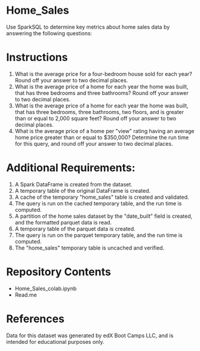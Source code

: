 # Home_Sales
Use SparkSQL to determine key metrics about home sales data by answering the following questions:

# Instructions
1. What is the average price for a four-bedroom house sold for each year? Round off your answer to two decimal places.
2. What is the average price of a home for each year the home was built, that has three bedrooms and three bathrooms? Round off your answer to two decimal places.
3. What is the average price of a home for each year the home was built, that has three bedrooms, three bathrooms, two floors, and is greater than or equal to 2,000 square feet? Round off your answer to two decimal places.
4. What is the average price of a home per "view" rating having an average home price greater than or equal to $350,000? Determine the run time for this query, and round off your answer to two decimal places.

# Additional Requirements:
1. A Spark DataFrame is created from the dataset.
2. A temporary table of the original DataFrame is created.
3. A cache of the temporary "home_sales" table is created and validated.
4. The query is run on the cached temporary table, and the run time is computed.
5. A partition of the home sales dataset by the "date_built" field is created, and the formatted parquet data is read.
6. A temporary table of the parquet data is created.
7. The query is run on the parquet temporary table, and the run time is computed.
8. The "home_sales" temporary table is uncached and verified.

# Repository Contents
- Home_Sales_colab.ipynb
- Read.me

# References
Data for this dataset was generated by edX Boot Camps LLC, and is intended for educational purposes only.
